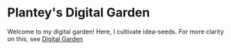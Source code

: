 # Plantey's Digital Garden
 Welcome to my digital garden! Here, I cultivate idea-seeds. For more clarity on this, see [Digital Garden](https://ethanplante.org/go/garden)
